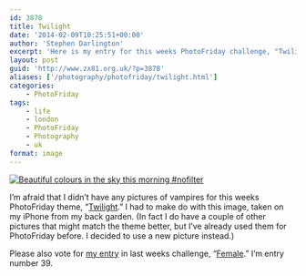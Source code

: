 ```yaml
---
id: 3878
title: Twilight
date: '2014-02-09T10:25:51+00:00'
author: 'Stephen Darlington'
excerpt: 'Here is my entry for this weeks PhotoFriday challenge, "Twilight."'
layout: post
guid: 'http://www.zx81.org.uk/?p=3878'
aliases: ['/photography/photofriday/twilight.html']
categories:
    - PhotoFriday
tags:
    - life
    - london
    - PhotoFriday
    - Photography
    - uk
format: image
---
```


[![Beautiful colours in the sky this morning #nofilter](https://i0.wp.com/farm4.staticflickr.com/3773/11217738925_520398e369.jpg?resize=500%2C500)](http://www.flickr.com/photos/stephendarlington/11217738925/ "Beautiful colours in the sky this morning #nofilter by stephendarlington, on Flickr")

I’m afraid that I didn’t have any pictures of vampires for this weeks PhotoFriday theme, “[Twilight](http://www.photofriday.com/challenge.php?id=1369).” I had to make do with this image, taken on my iPhone from my back garden. (In fact I do have a couple of other pictures that might match the theme better, but I’ve already used them for PhotoFriday before. I decided to use a new picture instead.)

Please also vote for [my entry](http://www.zx81.org.uk/photography/photofriday/female.html "Female") in last weeks challenge, “[Female](http://www.photofriday.com/linkviewer.php?id=1367).” I’m entry number 39.